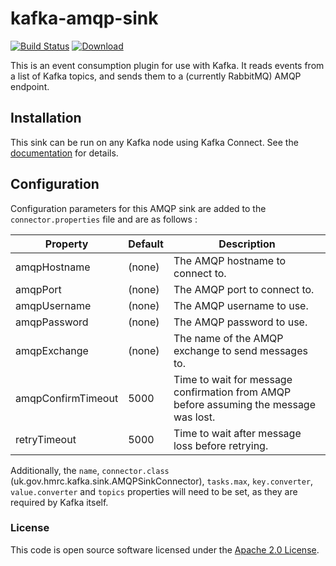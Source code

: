 
# kafka-amqp-sink

[![Build Status](https://travis-ci.org/hmrc/kafka-amqp-sink.svg?branch=master)](https://travis-ci.org/hmrc/kafka-amqp-sink) [ ![Download](https://api.bintray.com/packages/hmrc/releases/kafka-amqp-sink/images/download.svg) ](https://bintray.com/hmrc/releases/kafka-amqp-sink/_latestVersion)

This is an event consumption plugin for use with Kafka. It reads events from a
list of Kafka topics, and sends them to a (currently RabbitMQ) AMQP endpoint.

## Installation

This sink can be run on any Kafka node using Kafka Connect. See the
[documentation]("http://kafka.apache.org/documentation#connect") for details.

## Configuration

Configuration parameters for this AMQP sink are added to the `connector.properties`
file and are as follows :

Property            | Default | Description
--------------------|---------|------------------------------------------------
amqpHostname        | (none)  | The AMQP hostname to connect to.
amqpPort            | (none)  | The AMQP port to connect to.
amqpUsername        | (none)  | The AMQP username to use.
amqpPassword        | (none)  | The AMQP password to use.
amqpExchange        | (none)  | The name of the AMQP exchange to send messages to.
amqpConfirmTimeout  | 5000    | Time to wait for message confirmation from AMQP before assuming the message was lost.
retryTimeout        | 5000    | Time to wait after message loss before retrying.

Additionally, the `name`, `connector.class` (uk.gov.hmrc.kafka.sink.AMQPSinkConnector),
`tasks.max`, `key.converter`, `value.converter` and `topics` properties will need
to be set, as they are required by Kafka itself.


### License

This code is open source software licensed under the [Apache 2.0 License]("http://www.apache.org/licenses/LICENSE-2.0.html").
    
